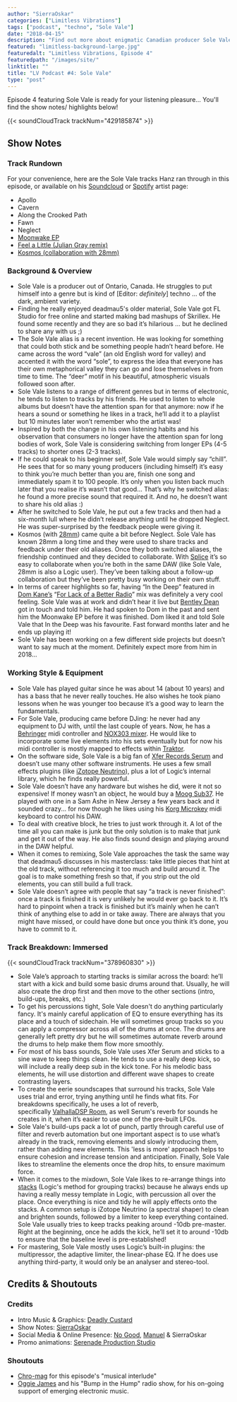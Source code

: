 ```yaml
---
author: "SierraOskar"
categories: ["Limitless Vibrations"]
tags: ["podcast", "techno", "Sole Vale"]
date: "2018-04-15"
description: "Find out more about enigmatic Canadian producer Sole Vale in episode 4 of Limitless Vibrations. Listen in to find out the origins of his name and how he gets those huge drum sounds..."
featured: "limitless-background-large.jpg"
featuredalt: "Limitless Vibrations, Episode 4"
featuredpath: "/images/site/"
linktitle: ""
title: "LV Podcast #4: Sole Vale"
type: "post"
---
```


Episode 4 featuring Sole Vale is ready for your listening pleasure... You'll find the show notes/ highlights below!

{{< soundCloudTrack trackNum="429185874" >}}

## Show Notes

### Track Rundown

For your convenience, here are the Sole Vale tracks Hanz ran through in this episode, or available on his [Soundcloud](https://soundcloud.com/solevale/tracks) or [Spotify](https://open.spotify.com/artist/4ATsdgt2xenE0oh48AQWwv) artist page:

*   Apollo
*   Cavern
*   Along the Crooked Path
*   Fawn
*   Neglect
*   [Moonwake EP](https://soundcloud.com/solevale/sets/moonwake)
*   [Feel a Little (Julian Gray remix)](https://open.spotify.com/track/5t7yr9JdlJCxWTeOtvGuiQ)
*   [Kosmos (collaboration with 28mm)](https://open.spotify.com/album/1b5nHLmr2q6CaUFfijwVgC)

### Background & Overview

*   Sole Vale is a producer out of Ontario, Canada. He struggles to put himself into a genre but is kind of [Editor: _definitely_] techno ... of the dark, ambient variety.
*   Finding he really enjoyed deadmau5's older material, Sole Vale got FL Studio for free online and started making bad mashups of Skrillex. He found some recently and they are so bad it’s hilarious ... but he declined to share any with us ;)
*   The Sole Vale alias is a recent invention. He was looking for something that could both stick and be something people hadn’t heard before. He came across the word “vale” (an old English word for valley) and accented it with the word “sole”, to express the idea that everyone has their own metaphorical valley they can go and lose themselves in from time to time. The “deer” motif in his beautiful, atmospheric visuals followed soon after.
*   Sole Vale listens to a range of different genres but in terms of electronic, he tends to listen to tracks by his friends. He used to listen to whole albums but doesn’t have the attention span for that anymore: now if he hears a sound or something he likes in a track, he’ll add it to a playlist but 10 minutes later won’t remember who the artist was!
*   Inspired by both the change in his own listening habits and his observation that consumers no longer have the attention span for long bodies of work, Sole Vale is considering switching from longer EPs (4-5 tracks) to shorter ones (2-3 tracks).
*   If he could speak to his beginner self, Sole Vale would simply say “chill”. He sees that for so many young producers (including himself) it’s easy to think you’re much better than you are, finish one song and immediately spam it to 100 people. It’s only when you listen back much later that you realise it’s wasn’t that good... That’s why he switched alias: he found a more precise sound that required it. And no, he doesn’t want to share his old alias :)
*   After he switched to Sole Vale, he put out a few tracks and then had a six-month lull where he didn’t release anything until he dropped Neglect. He was super-surprised by the feedback people were giving it.
*   Kosmos (with [28mm](https://soundcloud.com/its28mm/)) came quite a bit before Neglect. Sole Vale has known 28mm a long time and they were used to share tracks and feedback under their old aliases. Once they both switched aliases, the friendship continued and they decided to collaborate. With [Splice](https://splice.com) it’s so easy to collaborate when you’re both in the same DAW (like Sole Vale, 28mm is also a Logic user). They’ve been talking about a follow-up collaboration but they’ve been pretty busy working on their own stuff.
*   In terms of career highlights so far, having “In the Deep” featured in [Dom Kane’s](http://kaneaudio.com) “[For Lack of a Better Radio](https://www.mixcloud.com/mau5trap/for-lack-of-a-better-radio-episode-5-dom-kane/)” mix was definitely a very cool feeling. Sole Vale was at work and didn’t hear it live but [Bentley Dean](https://soundcloud.com/mrbentleydean) got in touch and told him. He had spoken to Dom in the past and sent him the Moonwake EP before it was finished. Dom liked it and told Sole Vale that In the Deep was his favourite. Fast forward months later and he ends up playing it!
*   Sole Vale has been working on a few different side projects but doesn’t want to say much at the moment. Definitely expect more from him in 2018...

### Working Style & Equipment

*   Sole Vale has played guitar since he was about 14 (about 10 years) and has a bass that he never really touches. He also wishes he took piano lessons when he was younger too because it’s a good way to learn the fundamentals.
*   For Sole Vale, producing came before DJing: he never had any equipment to DJ with, until the last couple of years. Now, he has a [Behringer](http://www.musictri.be/Categories/Behringer/c/Behringer?active=Products) midi controller and [NOX303 mixer](http://www.musictri.be/Categories/Behringer/Mixers/DJ/NOX303/p/P0782). He would like to incorporate some live elements into his sets eventually but for now his midi controller is mostly mapped to effects within [Traktor](https://www.native-instruments.com/en/products/traktor/).
*   On the software side, Sole Vale is a big fan of [Xfer Records Serum](http://xferrecords.com/serum) and doesn’t use many other software instruments. He uses a few small effects plugins (like [iZotope Neutrino](https://www.izotope.com/en/products/mix/neutrino.html)), plus a lot of Logic’s internal library, which he finds really powerful.
*   Sole Vale doesn’t have any hardware but wishes he did, were it not so expensive! If money wasn’t an object, he would buy a [Moog Sub37](https://www.moogmusic.com/products/phattys/sub-37). He played with one in a Sam Ashe in New Jersey a few years back and it sounded crazy... for now though he likes using his [Korg Microkey](http://www.korg.com/us/products/computergear/microkey/) midi keyboard to control his DAW.
*   To deal with creative block, he tries to just work through it. A lot of the time all you can make is junk but the only solution is to make that junk and get it out of the way. He also finds sound design and playing around in the DAW helpful.
*   When it comes to remixing, Sole Vale approaches the task the same way that deadmau5 discusses in his masterclass: take little pieces that hint at the old track, without referencing it too much and build around it. The goal is to make something fresh so that, if you strip out the old elements, you can still build a full track.
*   Sole Vale doesn’t agree with people that say “a track is never finished”: once a track is finished it is very unlikely he would ever go back to it. It’s hard to pinpoint when a track is finished but it’s mainly when he can’t think of anything else to add in or take away. There are always that you might have missed, or could have done but once you think it’s done, you have to commit to it.

### Track Breakdown: Immersed

{{< soundCloudTrack trackNum="378960830" >}}

*   Sole Vale’s approach to starting tracks is similar across the board: he’ll start with a kick and build some basic drums around that. Usually, he will also create the drop first and then move to the other sections (intro, build-ups, breaks, etc.)
*   To get his percussions tight, Sole Vale doesn't do anything particularly fancy. It's mainly careful application of EQ to ensure everything has its place and a touch of sidechain. He will sometimes group tracks so you can apply a compressor across all of the drums at once. The drums are generally left pretty dry but he will sometimes automate reverb around the drums to help make them flow more smoothly.
*   For most of his bass sounds, Sole Vale uses Xfer Serum and sticks to a sine wave to keep things clean. He tends to use a really deep kick, so will include a really deep sub in the kick tone. For his melodic bass elements, he will use distortion and different wave shapes to create contrasting layers.
*   To create the eerie soundscapes that surround his tracks, Sole Vale uses trial and error, trying anything until he finds what fits. For breakdowns specifically, he uses a lot of reverb, specifically [ValhallaDSP Room](https://valhalladsp.com/shop/reverb/valhalla-room/), as well Serum's reverb for sounds he creates in it, when it’s easier to use one of the pre-built LFOs.
*   Sole Vale's build-ups pack a lot of punch, partly through careful use of filter and reverb automation but one important aspect is to use what’s already in the track, removing elements and slowly introducing them, rather than adding new elements. This 'less is more' approach helps to ensure cohesion and increase tension and anticipation. Finally, Sole Vale likes to streamline the elements once the drop hits, to ensure maximum force.
*   When it comes to the mixdown, Sole Vale likes to re-arrange things into [stacks](https://support.apple.com/kb/PH12948?locale=en_GB&viewlocale=en_US) (Logic's method for grouping tracks) because he always ends up having a really messy template in Logic, with percussion all over the place. Once everything is nice and tidy he will apply effects onto the stacks. A common setup is iZotope Neutrino (a spectral shaper) to clean and brighten sounds, followed by a limiter to keep everything contained. Sole Vale usually tries to keep tracks peaking around -10db pre-master. Right at the beginning, once he adds the kick, he’ll set it to around -10db to ensure that the baseline level is pre-established!
*   For mastering, Sole Vale mostly uses Logic’s built-in plugins: the multipressor, the adaptive limiter, the linear-phase EQ. If he does use anything third-party, it would only be an analyser and stereo-tool.

## Credits & Shoutouts

### Credits

*   Intro Music & Graphics: [Deadly Custard](https://soundcloud.com/deadlycustard)
*   Show Notes: [SierraOskar](https://soundcloud.com/sierraoskar)
*   Social Media & Online Presence: [No Good](https://soundcloud.com/no_good_music), [Manuel](https://soundcloud.com/st-manuel) & SierraOskar
*   Promo animations: [Serenade Production Studio](https://soundcloud.com/asunsin)

### Shoutouts

*   [Chro-mag](https://soundcloud.com/user-72899070) for this episode's "musical interlude"
*   [Oggie James](https://soundcloud.com/oggie-james) and his "Bump in the Hump" radio show, for his on-going support of emerging electronic music.
